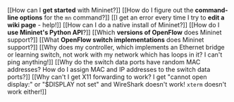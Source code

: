 [[How can I **get started** with Mininet?]]
[[How do I figure out the **command-line options** for the `mn` command?]]
[[I get an error every time I try to **edit a wiki page** - help!]]
[[How can I do a native install of Mininet?]]
[[How do I **use Mininet's Python API**?]]
[[Which **versions of OpenFlow** does Mininet support?]]
[[What **OpenFlow switch implementations** does Mininet support?]]
[[Why does my controller, which implements an Ethernet bridge or learning switch, not work with my network which has loops in it? I can't ping anything!]]
[[Why do the switch data ports have random MAC addresses? How do I assign MAC and IP addresses to the switch data ports?]]
[[Why can't I get X11 forwarding to work? I get "cannot open display:" or "$DISPLAY not set" and WireShark doesn't work! `xterm` doesn't work either!]]
